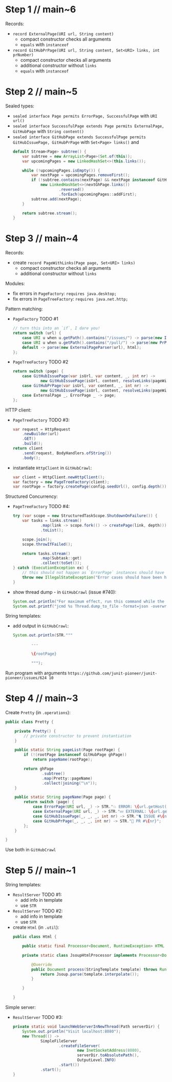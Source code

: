 # Step 1 // main~6

Records:
* `record ExternalPage(URI url, String content)`
	* compact constructor checks all arguments
	* `equals` with `instanceof`
* `record GitHubPrPage(URI url, String content, Set<URI> links, int prNumber)`
	* compact constructor checks all arguments
	* additional constructor without `links`
	* `equals` with `instanceof`


# Step 2 // main~5

Sealed types:
* `sealed interface Page permits ErrorPage, SuccessfulPage` with `URI url()`
* `sealed interface SuccessfulPage extends Page permits ExternalPage, GitHubPage` with `String content()`
* `sealed interface GitHubPage extends SuccessfulPage permits GitHubIssuePage, GitHubPrPage` with `Set<Page> links()` and
	```java
	default Stream<Page> subtree() {
		var subtree = new ArrayList<Page>(Set.of(this));
		var upcomingPages = new LinkedHashSet<>(this.links());

		while (!upcomingPages.isEmpty()) {
			var nextPage = upcomingPages.removeFirst();
			if (!subtree.contains(nextPage) && nextPage instanceof GitHubPage nextGhPage)
				new LinkedHashSet<>(nextGhPage.links())
						.reversed()
						.forEach(upcomingPages::addFirst);
			subtree.add(nextPage);
		}

		return subtree.stream();
	}
	```


# Step 3 // main~4

Records:
* create `record PageWithLinks(Page page, Set<URI> links)`
	* compact constructor checks all arguments
	* additional constructor without `links`

Modules:
* fix errors in `PageFactory`: `requires java.desktop;`
* fix errors in `PageTreeFactory`: `requires java.net.http;`

Pattern matching:
* `PageFactory` TODO #1
	```java
	// turn this into an `if`, I dare you!
	return switch (url) {
		case URI u when u.getPath().contains("/issues/") -> parse(new IssuePageParser(url), html);
		case URI u when u.getPath().contains("/pull/") -> parse(new PrPageParser(url), html);
		default -> parse(new ExternalPageParser(url), html);
	};
	```
* `PageTreeFactory` TODO #2
	```java
	return switch (page) {
		case GitHubIssuePage(var isUrl, var content, _, int nr) ->
				new GitHubIssuePage(isUrl, content, resolveLinks(pageWithLinks.links(), depth - 1), nr);
		case GitHubPrPage(var isUrl, var content, _, int nr) ->
				new GitHubIssuePage(isUrl, content, resolveLinks(pageWithLinks.links(), depth - 1), nr);
		case ExternalPage _, ErrorPage _ -> page;
	};
	```

HTTP client:
* `PageTreeFactory` TODO #3:
	```java
	var request = HttpRequest
		.newBuilder(url)
		.GET()
		.build();
	return client
		.send(request, BodyHandlers.ofString())
		.body();
	```
* instantiate `HttpClient` in `GitHubCrawl`:
	```java
	var client = HttpClient.newHttpClient();
	var factory = new PageTreeFactory(client);
	var rootPage = factory.createPage(config.seedUrl(), config.depth());
	```

Structured Concurrency:
* `PageTreeFactory` TODO #4:
	```java
	try (var scope = new StructuredTaskScope.ShutdownOnFailure()) {
		var tasks = links.stream()
				.map(link -> scope.fork(() -> createPage(link, depth)))
				.toList();

		scope.join();
		scope.throwIfFailed();

		return tasks.stream()
				.map(Subtask::get)
				.collect(toSet());
	} catch (ExecutionException ex) {
		// this should not happen as `ErrorPage` instances should have been created for all errors
		throw new IllegalStateException("Error cases should have been handled during page creation!", ex);
	}
	```
* show thread dump - in `GitHubCrawl` (issue #740):
	```java
	System.out.println("For maximum effect, run this command while the app is resolving a bunch of links:");
	System.out.printf("jcmd %s Thread.dump_to_file -format=json -overwrite threads.json%n", ProcessHandle.current().pid());
	```

String templates:
* add output in `GitHubCrawl`:
	```java
	System.out.println(STR."""

			---

			\{rootPage}

			""");
	```

Run program with arguments `https://github.com/junit-pioneer/junit-pioneer/issues/624 10`


# Step 4 // main~3

Create `Pretty` (in `.operations`):

```java
public class Pretty {

	private Pretty() {
		// private constructor to prevent instantiation
	}

	public static String pageList(Page rootPage) {
		if (!(rootPage instanceof GitHubPage ghPage))
			return pageName(rootPage);

		return ghPage
				.subtree()
				.map(Pretty::pageName)
				.collect(joining("\n"));
	}

	public static String pageName(Page page) {
		return switch (page) {
			case ErrorPage(URI url, _) -> STR."💥 ERROR: \{url.getHost()}}";
			case ExternalPage(URI url, _) -> STR."💤 EXTERNAL: \{url.getHost()}";
			case GitHubIssuePage(_, _, _, int nr) -> STR."🐈 ISSUE #\{nr}";
			case GitHubPrPage(_, _, _, int nr) -> STR."🐙 PR #\{nr}";
		};
	}

}
```

Use both in `GitHubCrawl`


# Step 5 // main~1

String templates:
* `ResultServer` TODO #1:
	* add info in template
	* use `STR`
* `ResultServer` TODO #2:
	* add info in template
	* use `STR`
* create `Html` (in `.util`):
	```java
	public class Html {

		public static final Processor<Document, RuntimeException> HTML = new JsoupHtmlProcessor();

		private static class JsoupHtmlProcessor implements Processor<Document, RuntimeException> {

			@Override
			public Document process(StringTemplate template) throws RuntimeException {
				return Jsoup.parse(template.interpolate());
			}

		}

	}
	```

Simple server:
* `ResultServer` TODO #3:
	```java
	private static void launchWebServerInNewThread(Path serverDir) {
		System.out.println("Visit localhost:8080");
		new Thread(() ->
				SimpleFileServer
						.createFileServer(
								new InetSocketAddress(8080),
								serverDir.toAbsolutePath(),
								OutputLevel.INFO)
						.start())
				.start();
	}
	```
